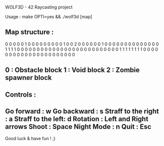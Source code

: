 WOLF3D - 42 Raycasting project

Usage : make OPTI=yes && ./wolf3d [map]

Map structure :
---------------------------------------------------
0 0 0 0 0 1 0 0 0 0
0 0 0 0 0 1 0 0 2 0
0 0 0 0 0 1 0 0 0 0
0 0 0 0 0 0 0 0 0 0
1 1 1 1 0 0 0 0 0 0
0 0 0 0 0 0 0 0 0 0
0 0 0 0 0 0 0 0 0 0
1 1 1 1 1 1 1 1 0 0
0 0 0 0 0 0 0 0 0 0
0 0 0 0 0 0 0 0 0 0

0 : Obstacle block
1 : Void block
2 : Zombie spawner block
---------------------------------------------------



Controls :
---------------------------------------------------
Go forward : w
Go backward : s
Straff to the right : a
Straff to the left: d
Rotation : Left and Right arrows
Shoot : Space
Night Mode : n
Quit : Esc
---------------------------------------------------

Good luck & have fun ! ;)
